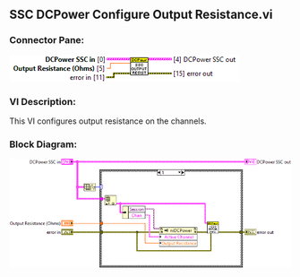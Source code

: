 ## **SSC DCPower Configure Output Resistance.vi**
### Connector Pane:
![alt text](/docs/images/Instrument%20Control/DCPower/SSC%20DCPower/Source/SSC%20DCPower%20Configure%20Output%20Resistance.vic.png "SSC DCPower Configure Output Resistance.vi connector pane")

### VI Description:
This VI configures output resistance on the channels.

### Block Diagram:
![alt text](/docs/images/Instrument%20Control/DCPower/SSC%20DCPower/Source/SSC%20DCPower%20Configure%20Output%20Resistance.vid.png "SSC DCPower Configure Output Resistance.vi block diagram")
